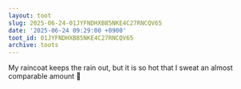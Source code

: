 ```yaml
---
layout: toot
slug: 2025-06-24-01JYFNDHXB85NKE4C27RNCQV65
date: '2025-06-24 09:29:00 +0900'
toot_id: 01JYFNDHXB85NKE4C27RNCQV65
archive: toots
---
```

<p>My raincoat keeps the rain out, but it is so hot that I sweat an almost comparable amount 🥲</p>
<div class='gallery'></div>
